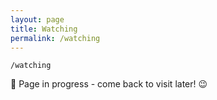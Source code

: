 ```yaml
---
layout: page
title: Watching
permalink: /watching
---
```


`/watching`

🚧 Page in progress - come back to visit later! 😉

<style>
  .wrapper {
    max-width: 58em;
  }
</style>